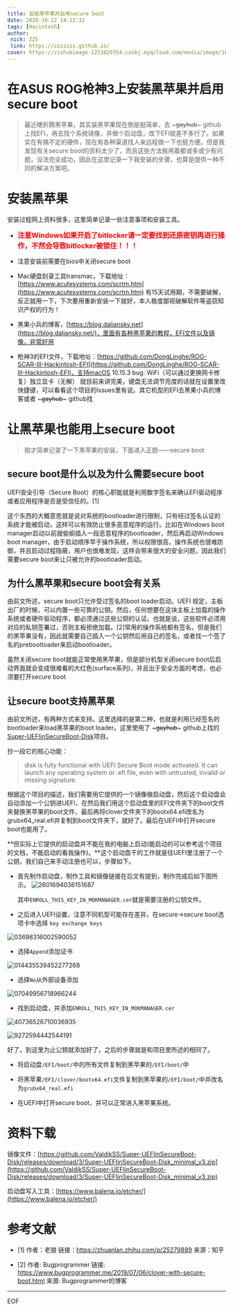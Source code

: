 ```yaml
---
title: 安装黑苹果并启用secure boot
date: 2020-10-22 14:12:32
tags: [Hacintosh]
author: 
 nick: ZZS
 link: https://zzzzzzs.github.io/
cover: https://zzshubimage-1253829354.cosbj.myqcloud.com/media/image/10880134416723042.jpg
---
```


# 在ASUS ROG枪神3上安装黑苹果并启用secure boot

> 最近瞎折腾黑苹果，其实装黑苹果现在倒是挺简单，去 ~~~gayhub~~~ github上找EFI，再去找个系统镜像，并做个启动盘，改下EFI就差不多行了。如果实在有搞不定的硬件，现在有各种渠道找人来远程做一下也挺方便。但是我发现有关secure boot的资料太少了，而且这些方法我用着都或多或少有问题，没法完全成功，因此在这里记录一下我安装的步骤，也算是提供一种不同的解决方案吧。

# 安装黑苹果

安装过程网上资料很多，这里简单记录一些注意事项和安装工具。

* <font color=#ff0000 size=3>**注意Windows如果开启了bitlocker请一定要找到还原密钥再进行操作，不然会导致bitlocker被锁住！！！**</font> 

* 注意安装前需要在bios中关闭secure boot

* Mac硬盘刻录工具transmac，下载地址：[https://www.acutesystems.com/scrtm.htm](https://www.acutesystems.com/scrtm.htm) 有15天试用期，不需要破解，反正就用一下，下次要用重新安装一下就好，本人极度鄙视破解软件等盗窃知识产权的行为！

* 黑果小兵的博客，[https://blog.daliansky.net](https://blog.daliansky.net/)，里面有各种黑苹果的教程，EFI文件以及镜像，非常好用

* 枪神3的EFI文件，下载地址：[https://github.com/DongLinghe/ROG-SCAR-III-Hackintosh-EFI](https://github.com/DongLinghe/ROG-SCAR-III-Hackintosh-EFI)，支持macOS 10.15.3 bug: WiFi（可以通过更换网卡修复）独立显卡（无解） 就目前来讲完美，键盘无法调节亮度的话就在设置里改快捷键，可以看看这个项目的Issues里有说。其它机型的EFI去黑果小兵的博客或者 ~~~gayhub~~~ github找

# 让黑苹果也能用上secure boot

> 刚才简单记录了一下黑苹果的安装，下面进入正题——secure boot

## secure boot是什么以及为什么需要secure boot

UEFI安全引导（Secure Boot）的核心职能就是利用数字签名来确认EFI驱动程序或者应用程序是否是受信任的。[1]

这个东西的大概意思就是说对系统的bootloader进行限制，只有经过签名认证的系统才能被启动，这样可以有效防止很多恶意程序的运行。比如在Windows boot manager启动以前就偷偷插入一段恶意程序的bootloader，然后再启动Windows boot manager，由于启动顺序早于操作系统，所以权限很高，操作系统也很难防御，并且启动过程隐蔽，用户也很难发现，这样会带来很大的安全问题，因此我们需要secure boot来让只被允许的bootloader启动。



## 为什么黑苹果和secure boot会有关系

由前文所述，secure boot只允许受过签名的boot loader启动。UEFI 规定，主板出厂的时候，可以内置一些可靠的公钥。然后，任何想要在这块主板上加载的操作系统或者硬件驱动程序，都必须通过这些公钥的认证。也就是说，这些软件必须用对应的私钥签署过，否则主板拒绝加载。[2]常用的操作系统都有签名，但是我们的黑苹果没有，因此就需要自己插入一个公钥然后用自己的签名，或者找一个签了名的prebootloader来启动bootloader。

虽然关闭secure boot就能正常使用黑苹果，但是部分机型关闭secure boot后启动界面就会变成很难看的大红色(surface系列)，并且出于安全方面的考虑，也必须要打开secure boot

## 让secure boot支持黑苹果

由前文所述，有两种方式来支持。这里选择的是第二种，也就是利用已经签名的bootloader来load黑苹果的boot loader。这里使用了 ~~~gayhub~~~ github上找的[Super-UEFIinSecureBoot-Disk](https://github.com/ValdikSS/Super-UEFIinSecureBoot-Disk)项目。

抄一段它的核心功能：
> disk is fully functional with UEFI Secure Boot mode activated. It can launch any operating system or .efi file, even with untrusted, invalid or missing signature.

根据这个项目的描述，我们需要用它提供的一个镜像做启动盘，然后这个启动盘会自动添加一个公钥进UEFI，在然后我们用这个启动盘里的EFI文件夹下的boot文件夹替换黑苹果的boot文件，最后再将clover文件夹下的bootx64.efi改名为grubx64_real.efi并复制到boot文件夹下，就好了。最后在UEFI中打开secure boot也能用了。

**但实际上它提供的启动盘并不能在我的电脑上启动(能启动的可以参考这个项目的文档，不能启动的看我操作)。**这个启动盘干的工作就是往UEFI里注册了一个公钥，我们自己来手动注册也可以，步骤如下。


* 首先制作启动盘，制作工具和镜像链接在后文有提到，制作完成后如下图所示。
![2601694036151687](https://zzshubimage-1253829354.cosbj.myqcloud.com/media/image/2601694036151687.jpg)

  其中``ENROLL_THIS_KEY_IN_MOKMANAGER.cer``就是需要注册的公钥文件。

* 之后进入UEFI设置，注意不同机型可能存在差异，在secure->secure boot选项卡中选择 ``key exchange keys``

![03698316002590052](https://zzshubimage-1253829354.cosbj.myqcloud.com/media/image/03698316002590052.jpg)

* 选择``Append``添加证书

![014435539452277268](https://zzshubimage-1253829354.cosbj.myqcloud.com/media/image/014435539452277268.jpg)

* 选择``No``从外部设备添加

![07049956718966244](https://zzshubimage-1253829354.cosbj.myqcloud.com/media/image/07049956718966244.jpg)

* 找到启动盘，并添加``ENROLL_THIS_KEY_IN_MOKMANAGER.cer``

![40736526710036935](https://zzshubimage-1253829354.cosbj.myqcloud.com/media/image/40736526710036935.jpg)

![9272594442544191](https://zzshubimage-1253829354.cosbj.myqcloud.com/media/image/9272594442544191.jpg)

好了，到这里为止公钥就添加好了，之后的步骤就是和项目里所述的相同了。

* 将启动盘``/EFI/boot/``中的所有文件复制到黑苹果的``/EFI/boot/``中

* 将黑苹果``/EFI/clover/bootx64.efi``文件复制到黑苹果的``/EFI/boot/``中并改名为``grubx64_real.efi``

* 在UEFI中打开secure boot，并可以正常进入黑苹果系统。

# 资料下载

镜像文件：[https://github.com/ValdikSS/Super-UEFIinSecureBoot-Disk/releases/download/3/Super-UEFIinSecureBoot-Disk_minimal_v3.zip](https://github.com/ValdikSS/Super-UEFIinSecureBoot-Disk/releases/download/3/Super-UEFIinSecureBoot-Disk_minimal_v3.zip)

启动盘写入工具：[https://www.balena.io/etcher/](https://www.balena.io/etcher/)

# 参考文献

* [1] 作者：老狼
链接：https://zhuanlan.zhihu.com/p/25279889
来源：知乎

* [2] 作者: Bugprogrammer
链接: https://www.bugprogrammer.me/2019/07/06/clover-with-secure-boot.html
来源: Bugprogrammer的博客

***
EOF
